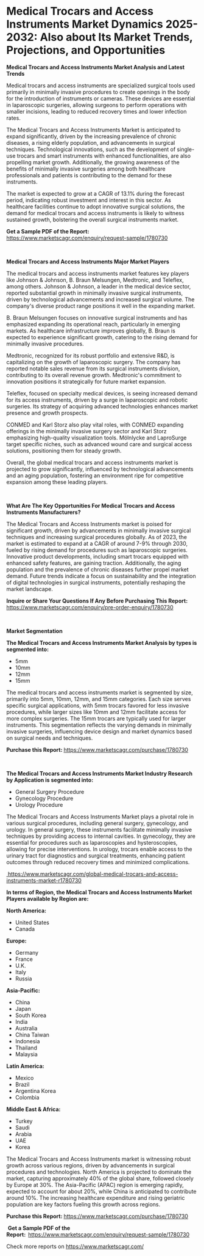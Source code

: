 <p><h1>Medical Trocars and Access Instruments Market Dynamics 2025-2032: Also about Its Market Trends, Projections, and Opportunities</h1></p><p><strong>Medical Trocars and Access Instruments Market Analysis and Latest Trends</strong></p>
<p><p>Medical trocars and access instruments are specialized surgical tools used primarily in minimally invasive procedures to create openings in the body for the introduction of instruments or cameras. These devices are essential in laparoscopic surgeries, allowing surgeons to perform operations with smaller incisions, leading to reduced recovery times and lower infection rates.</p><p>The Medical Trocars and Access Instruments Market is anticipated to expand significantly, driven by the increasing prevalence of chronic diseases, a rising elderly population, and advancements in surgical techniques. Technological innovations, such as the development of single-use trocars and smart instruments with enhanced functionalities, are also propelling market growth. Additionally, the growing awareness of the benefits of minimally invasive surgeries among both healthcare professionals and patients is contributing to the demand for these instruments.</p><p>The market is expected to grow at a CAGR of 13.1% during the forecast period, indicating robust investment and interest in this sector. As healthcare facilities continue to adopt innovative surgical solutions, the demand for medical trocars and access instruments is likely to witness sustained growth, bolstering the overall surgical instruments market.</p></p>
<p><strong>Get a Sample PDF of the Report:&nbsp;</strong> <a href="https://www.marketscagr.com/enquiry/request-sample/1780730?utm_campaign=2468&utm_medium=2&utm_source=Github&utm_content=ia&utm_term=25032025&utm_id=medical-trocars-and-access-instruments">https://www.marketscagr.com/enquiry/request-sample/1780730</a></p>
<p>&nbsp;</p>
<p><strong>Medical Trocars and Access Instruments Major Market Players</strong></p>
<p><p>The medical trocars and access instruments market features key players like Johnson & Johnson, B. Braun Melsungen, Medtronic, and Teleflex, among others. Johnson & Johnson, a leader in the medical device sector, reported substantial growth in minimally invasive surgical instruments, driven by technological advancements and increased surgical volume. The company's diverse product range positions it well in the expanding market.</p><p>B. Braun Melsungen focuses on innovative surgical instruments and has emphasized expanding its operational reach, particularly in emerging markets. As healthcare infrastructure improves globally, B. Braun is expected to experience significant growth, catering to the rising demand for minimally invasive procedures.</p><p>Medtronic, recognized for its robust portfolio and extensive R&D, is capitalizing on the growth of laparoscopic surgery. The company has reported notable sales revenue from its surgical instruments division, contributing to its overall revenue growth. Medtronic's commitment to innovation positions it strategically for future market expansion.</p><p>Teleflex, focused on specialty medical devices, is seeing increased demand for its access instruments, driven by a surge in laparoscopic and robotic surgeries. Its strategy of acquiring advanced technologies enhances market presence and growth prospects.</p><p>CONMED and Karl Storz also play vital roles, with CONMED expanding offerings in the minimally invasive surgery sector and Karl Storz emphasizing high-quality visualization tools. Mölnlycke and LaproSurge target specific niches, such as advanced wound care and surgical access solutions, positioning them for steady growth.</p><p>Overall, the global medical trocars and access instruments market is projected to grow significantly, influenced by technological advancements and an aging population, fostering an environment ripe for competitive expansion among these leading players.</p></p>
<p>&nbsp;</p>
<p><strong>What Are The Key Opportunities For Medical Trocars and Access Instruments Manufacturers?</strong></p>
<p><p>The Medical Trocars and Access Instruments market is poised for significant growth, driven by advancements in minimally invasive surgical techniques and increasing surgical procedures globally. As of 2023, the market is estimated to expand at a CAGR of around 7-9% through 2030, fueled by rising demand for procedures such as laparoscopic surgeries. Innovative product developments, including smart trocars equipped with enhanced safety features, are gaining traction. Additionally, the aging population and the prevalence of chronic diseases further propel market demand. Future trends indicate a focus on sustainability and the integration of digital technologies in surgical instruments, potentially reshaping the market landscape.</p></p>
<p><strong>Inquire or Share Your Questions If Any Before Purchasing This Report:</strong> <a href="https://www.marketscagr.com/enquiry/pre-order-enquiry/1780730?utm_campaign=2468&utm_medium=2&utm_source=Github&utm_content=ia&utm_term=25032025&utm_id=medical-trocars-and-access-instruments">https://www.marketscagr.com/enquiry/pre-order-enquiry/1780730</a></p>
<p>&nbsp;</p>
<p><strong>Market Segmentation</strong></p>
<p><strong>The Medical Trocars and Access Instruments Market Analysis by types is segmented into:</strong></p>
<p><ul><li>5mm</li><li>10mm</li><li>12mm</li><li>15mm</li></ul></p>
<p><p>The medical trocars and access instruments market is segmented by size, primarily into 5mm, 10mm, 12mm, and 15mm categories. Each size serves specific surgical applications, with 5mm trocars favored for less invasive procedures, while larger sizes like 10mm and 12mm facilitate access for more complex surgeries. The 15mm trocars are typically used for larger instruments. This segmentation reflects the varying demands in minimally invasive surgeries, influencing device design and market dynamics based on surgical needs and techniques.</p></p>
<p><strong>Purchase this Report:&nbsp;</strong><a href="https://www.marketscagr.com/purchase/1780730?utm_campaign=2468&utm_medium=2&utm_source=Github&utm_content=ia&utm_term=25032025&utm_id=medical-trocars-and-access-instruments">https://www.marketscagr.com/purchase/1780730</a></p>
<p>&nbsp;</p>
<p><strong>The Medical Trocars and Access Instruments Market Industry Research by Application is segmented into:</strong></p>
<p><ul><li>General Surgery Procedure</li><li>Gynecology Procedure</li><li>Urology Procedure</li></ul></p>
<p><p>The Medical Trocars and Access Instruments Market plays a pivotal role in various surgical procedures, including general surgery, gynecology, and urology. In general surgery, these instruments facilitate minimally invasive techniques by providing access to internal cavities. In gynecology, they are essential for procedures such as laparoscopies and hysteroscopies, allowing for precise interventions. In urology, trocars enable access to the urinary tract for diagnostics and surgical treatments, enhancing patient outcomes through reduced recovery times and minimized complications.</p></p>
<p><a href="https://www.marketscagr.com/global-medical-trocars-and-access-instruments-market-r1780730?utm_campaign=2468&utm_medium=2&utm_source=Github&utm_content=ia&utm_term=25032025&utm_id=medical-trocars-and-access-instruments">&nbsp;https://www.marketscagr.com/global-medical-trocars-and-access-instruments-market-r1780730</a></p>
<p><strong>In terms of Region, the Medical Trocars and Access Instruments Market Players available by Region are:</strong></p>
<p>
    <p> <strong> North America: </strong>
        <ul>
            <li>United States</li>
            <li>Canada</li>
        </ul>
        </p> 
    <p> <strong> Europe: </strong>
        <ul>
            <li>Germany</li>
            <li>France</li>
            <li>U.K.</li>
            <li>Italy</li>
            <li>Russia</li>
        </ul>
        </p> 
    <p> <strong> Asia-Pacific: </strong>
        <ul>
            <li>China</li>
            <li>Japan</li>
            <li>South Korea</li>
            <li>India</li>
            <li>Australia</li>
            <li>China Taiwan</li>
            <li>Indonesia</li>
            <li>Thailand</li>
            <li>Malaysia</li>
        </ul>
        </p> 
    <p> <strong> Latin America: </strong>
        <ul>
            <li>Mexico</li>
            <li>Brazil</li>
            <li>Argentina Korea</li>
            <li>Colombia</li>
        </ul>
        </p> 
    <p> <strong> Middle East & Africa: </strong>
        <ul>
            <li>Turkey</li>
            <li>Saudi</li>
            <li>Arabia</li>
            <li>UAE</li>
            <li>Korea</li>
        </ul>
    </p>
    </p>
<p><p>The Medical Trocars and Access Instruments market is witnessing robust growth across various regions, driven by advancements in surgical procedures and technologies. North America is projected to dominate the market, capturing approximately 40% of the global share, followed closely by Europe at 30%. The Asia-Pacific (APAC) region is emerging rapidly, expected to account for about 20%, while China is anticipated to contribute around 10%. The increasing healthcare expenditure and rising geriatric population are key factors fueling this growth across regions.</p></p>
<p><strong>Purchase this Report: </strong><a href="https://www.marketscagr.com/purchase/1780730?utm_campaign=2468&utm_medium=2&utm_source=Github&utm_content=ia&utm_term=25032025&utm_id=medical-trocars-and-access-instruments">https://www.marketscagr.com/purchase/1780730</a></p>
<p>&nbsp;<strong>Get a Sample PDF of the Report:&nbsp;&nbsp;</strong><a href="https://www.marketscagr.com/enquiry/request-sample/1780730?utm_campaign=2468&utm_medium=2&utm_source=Github&utm_content=ia&utm_term=25032025&utm_id=medical-trocars-and-access-instruments">https://www.marketscagr.com/enquiry/request-sample/1780730</a></p>
<p><strong></strong></p>
<p>Check more reports on <a href="https://www.marketscagr.com/?utm_campaign=2468&utm_medium=2&utm_source=Github&utm_content=ia&utm_term=25032025&utm_id=medical-trocars-and-access-instruments">https://www.marketscagr.com/</a></p>